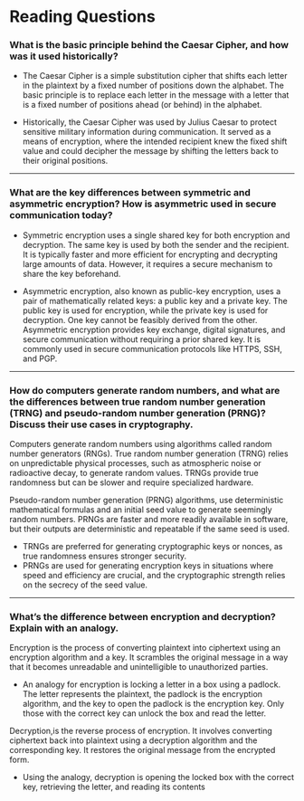 # Reading Questions


### What is the basic principle behind the Caesar Cipher, and how was it used historically?

- The Caesar Cipher is a simple substitution cipher that shifts each letter in the plaintext by a fixed number of positions down the alphabet. The basic principle is to replace each letter in the message with a letter that is a fixed number of positions ahead (or behind) in the alphabet.

- Historically, the Caesar Cipher was used by Julius Caesar to protect sensitive military information during communication. It served as a means of encryption, where the intended recipient knew the fixed shift value and could decipher the message by shifting the letters back to their original positions.

---

### What are the key differences between symmetric and asymmetric encryption? How is asymmetric used in secure communication today?

- Symmetric encryption uses a single shared key for both encryption and decryption. The same key is used by both the sender and the recipient. It is typically faster and more efficient for encrypting and decrypting large amounts of data. However, it requires a secure mechanism to share the key beforehand.

- Asymmetric encryption, also known as public-key encryption, uses a pair of mathematically related keys: a public key and a private key. The public key is used for encryption, while the private key is used for decryption. One key cannot be feasibly derived from the other. Asymmetric encryption provides key exchange, digital signatures, and secure communication without requiring a prior shared key. It is commonly used in secure communication protocols like HTTPS, SSH, and PGP.

---

### How do computers generate random numbers, and what are the differences between true random number generation (TRNG) and pseudo-random number generation (PRNG)? Discuss their use cases in cryptography.

Computers generate random numbers using algorithms called random number generators (RNGs). True random number generation (TRNG) relies on unpredictable physical processes, such as atmospheric noise or radioactive decay, to generate random values. TRNGs provide true randomness but can be slower and require specialized hardware.

Pseudo-random number generation (PRNG) algorithms, use deterministic mathematical formulas and an initial seed value to generate seemingly random numbers. PRNGs are faster and more readily available in software, but their outputs are deterministic and repeatable if the same seed is used.

- TRNGs are preferred for generating cryptographic keys or nonces, as true randomness ensures stronger security. 
- PRNGs are used for generating encryption keys in situations where speed and efficiency are crucial, and the cryptographic strength relies on the secrecy of the seed value.

---

### What’s the difference between encryption and decryption? Explain with an analogy.

Encryption is the process of converting plaintext into ciphertext using an encryption algorithm and a key. It scrambles the original message in a way that it becomes unreadable and unintelligible to unauthorized parties. 

- An analogy for encryption is locking a letter in a box using a padlock. The letter represents the plaintext, the padlock is the encryption algorithm, and the key to open the padlock is the encryption key. Only those with the correct key can unlock the box and read the letter.

Decryption,is the reverse process of encryption. It involves converting ciphertext back into plaintext using a decryption algorithm and the corresponding key. It restores the original message from the encrypted form. 

- Using the analogy, decryption is opening the locked box with the correct key, retrieving the letter, and reading its contents